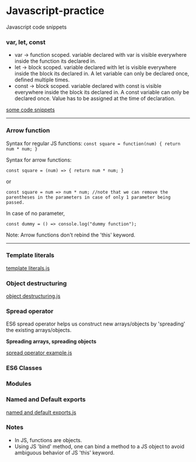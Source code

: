 # Javascript-practice
Javascript code snippets

### var, let, const

- var -> function scoped. variable declared with var is visible everywhere inside the function its declared in.
- let -> block scoped. variable declared with let is visible everywhere inside the block its declared in. A let variable can only be declared once, defined multiple times.
- const -> block scoped. variable declared with const is visible everywhere inside the block its declared in. A const variable can only be declared once. Value has to be assigned at the time of declaration. 

[some code snippets](https://github.com/Parikshit-Hooda/Javascript-practice/blob/main/var%20let%20const.js)

---

### Arrow function

Syntax for regular JS functions:
`
const square = function(num) {
return num * num;
}
`

Syntax for arrow functions:

`
const square = (num) => {
return num * num;
}
`

or 

`
const square = num => num * num; //note that we can remove the parentheses in the parameters in case of only 1 parameter being passed.
`

In case of no parameter,

`
const dummy = () => console.log("dummy function");
`

Note: Arrow functions don't rebind the 'this' keyword.

---

### Template literals

[template literals.js](https://github.com/Parikshit-Hooda/Javascript-practice/blob/main/template%20literals.js)


### Object destructuring

[object destructuring.js](https://github.com/Parikshit-Hooda/Javascript-practice/blob/main/object%20destructuring.js)

### Spread operator

ES6 spread operator helps us construct new arrays/objects by 'spreading' the existing arrays/objects.

**Spreading arrays, spreading objects**

[spread operator example.js](https://github.com/Parikshit-Hooda/Javascript-practice/blob/main/spread%20operator%20example.js)

### ES6 Classes


### Modules


### Named and Default exports

[named and default exports.js](https://github.com/Parikshit-Hooda/Javascript-practice/blob/main/named%20and%20default%20exports.js)





### Notes
- In JS, functions are objects.
- Using JS 'bind' method, one can bind a method to a JS object to avoid ambiguous behavior of JS 'this' keyword.

